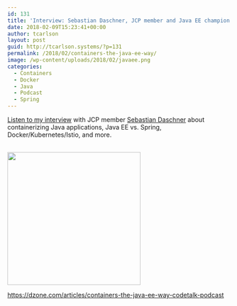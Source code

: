 ```yaml
---
id: 131
title: 'Interview: Sebastian Daschner, JCP member and Java EE champion'
date: 2018-02-09T15:23:41+00:00
author: tcarlson
layout: post
guid: http://tcarlson.systems/?p=131
permalink: /2018/02/containers-the-java-ee-way/
image: /wp-content/uploads/2018/02/javaee.png
categories:
  - Containers
  - Docker
  - Java
  - Podcast
  - Spring
---
```

<a href="https://dzone.com/articles/containers-the-java-ee-way-codetalk-podcast" rel="noopener" target="_blank">Listen to my interview</a> with JCP member <a href="https://blog.sebastian-daschner.com/" target="_blank" rel="noopener">Sebastian Daschner</a> about containerizing Java applications, Java EE vs. Spring, Docker/Kubernetes/Istio, and more.
  
<a href="https://dzone.com/articles/containers-the-java-ee-way-codetalk-podcast" rel="noopener" target="_blank"><br /> <img src="http://tcarlson.systems/wp-content/uploads/2018/02/8199668-8124737-screen-shot-2018-02-09-at-103542-am-300x300.png" alt="" width="300" height="300" class="aligncenter size-medium wp-image-143" srcset="http://tcarlson.systems/wp-content/uploads/2018/02/8199668-8124737-screen-shot-2018-02-09-at-103542-am-300x300.png 300w, http://tcarlson.systems/wp-content/uploads/2018/02/8199668-8124737-screen-shot-2018-02-09-at-103542-am-150x150.png 150w, http://tcarlson.systems/wp-content/uploads/2018/02/8199668-8124737-screen-shot-2018-02-09-at-103542-am.png 502w" sizes="(max-width: 300px) 100vw, 300px" /></p> 

<p>
  https://dzone.com/articles/containers-the-java-ee-way-codetalk-podcast
</p>

<p>
  </a>
</p>